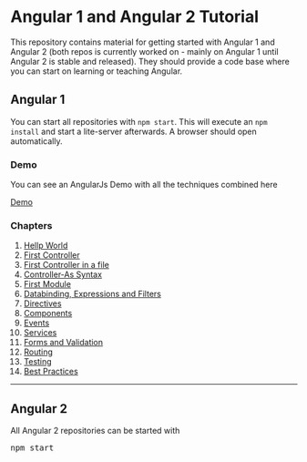 # Angular 1 and Angular 2 Tutorial

This repository contains material for getting started with Angular 1 and Angular 2 (both repos is currently worked on - mainly on Angular 1 until Angular 2 is stable and released). They should provide a code base where you can start on learning or teaching Angular.

## Angular 1

You can start all repositories with `npm start`. This will execute an `npm install` and start a lite-server afterwards. A browser should open automatically.

### Demo

You can see an AngularJs Demo with all the techniques combined here

[Demo](http://foodapi4demo.azurewebsites.net/)

### Chapters

1) [Hellp World](#)
2) [First Controller](#)
3) [First Controller in a file](#)
4) [Controller-As Syntax](#)
5) [First Module](#)
6) [Databinding, Expressions and Filters](#)
7) [Directives](#)
8) [Components](#)
9) [Events](#)
10) [Services](#)
11) [Forms and Validation](#)
12) [Routing](#)
13) [Testing](#)
14) [Best Practices](#)

<hr/>

## Angular 2

All Angular 2 repositories can be started with

<pre>npm start</pre>